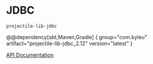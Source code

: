 # JDBC

`projectile-lib-jdbc`

@@dependency[sbt,Maven,Gradle] {
  group="com.kyleu"
  artifact="projectile-lib-jdbc_2.12"
  version="latest"
}

[API Documentation](/api/projectile-lib-jdbc)
